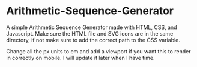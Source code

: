 # Arithmetic-Sequence-Generator
A simple Arithmetic Sequence Generator made with HTML, CSS, and Javascript.
Make sure the HTML file and SVG icons are in the same directory, if not make sure to add the correct path to the CSS variable.

Change all the px units to em and add a viewport if you want this to render in correctly on mobile. 
I will update it later when I have time.
